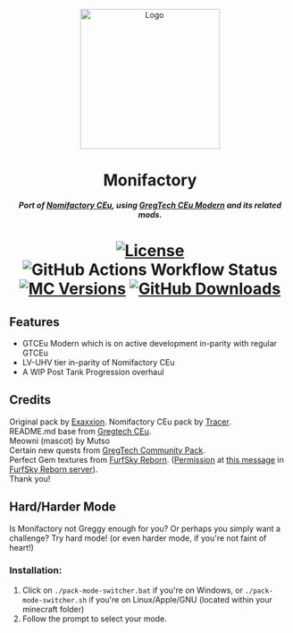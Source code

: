 <p align="center"><img src="https://github.com/ThePansmith/Monifactory/assets/70342772/4ac1d5e7-0610-4f44-bfed-b3b2022eecc0" height="250" alt="Logo"></p>
<h1 align="center">Monifactory</h1>
<p align="center"><b><i>Port of <a href="https://github.com/Nomi-CEu/Nomi-CEu"> Nomifactory CEu</a>, using <a href="https://github.com/GregTechCEu/GregTech-Modern"> GregTech CEu Modern</a> and its related mods.</i></b></p>
<h1 align="center">
    <a href="https://github.com/ThePansmith/Monifactory/blob/main/LICENSE.md"><img src="https://img.shields.io/github/license/Nomi-CEu/Nomi-CEu?style=for-the-badge&logo=github" alt="License"></a>
    <img src="https://img.shields.io/github/actions/workflow/status/ThePansmith/Monifactory/build_pr.yml?branch=main&style=for-the-badge&label=Dev%20Build" alt="GitHub Actions Workflow Status">
    <!-- <a href="https://discord.com/invite/zwQzqP8b6q"><img src="https://img.shields.io/discord/927050775073534012?style=for-the-badge&logo=discord&color=5865F2&labelColor=grey&label=+" alt="Discord"></a> -->
    <br>
    <!-- <a href="https://www.curseforge.com/minecraft/modpacks/nomifactory-ceu-modern"><img src="https://img.shields.io/curseforge/dt/981238?style=for-the-badge&logo=CurseForge&labelColor=grey&label=+" alt="CurseForge Downloads"></a> -->
    <a href="https://www.curseforge.com/minecraft/modpacks/nomifactory-ceu-modern"><img src="https://img.shields.io/badge/for_mc-1.20.1-e05d44?style=for-the-badge" alt="MC Versions"></a>
    <a href="https://github.com/ThePansmith/Monifactory/releases"><img src="https://img.shields.io/github/downloads/ThePansmith/Monifactory/total?style=for-the-badge&labelColor=grey&logo=github&label=+" alt="GitHub Downloads"></a>
</h1>

## Features
- GTCEu Modern which is on active development in-parity with regular GTCEu
- LV-UHV tier in-parity of Nomifactory CEu
- A WIP Post Tank Progression overhaul

## Credits
Original pack by [Exaxxion](https://github.com/Exaxxion).
Nomifactory CEu pack by [Tracer](https://github.com/tracer4b).  
README.md base from [Gregtech CEu](https://github.com/GregTechCEu/GregTech).  
Meowni (mascot) by Mutso  
Certain new quests from [GregTech Community Pack](https://github.com/GregTechCEu/GregTech-Community-Pack).  
Perfect Gem textures from [FurfSky Reborn](http://furfsky.net/). ([Permission](https://ibb.co/bBpksq0) at [this message](https://discord.com/channels/771187253937438762/774353150278369351/938438074503942184) in [FurfSky Reborn server](https://discord.gg/fsr)).  
Thank you!

## Hard/Harder Mode
Is Monifactory not Greggy enough for you? Or perhaps you simply want a challenge? Try hard mode! (or even harder mode, if you're not faint of heart!)
### Installation:
1. Click on ``./pack-mode-switcher.bat`` if you're on Windows, or ``./pack-mode-switcher.sh`` if you're on Linux/Apple/GNU (located within your minecraft folder)
2. Follow the prompt to select your mode.
